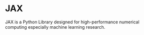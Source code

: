 # JAX

JAX is a Python Library designed for high-performance numerical computing especially machine learning research.
